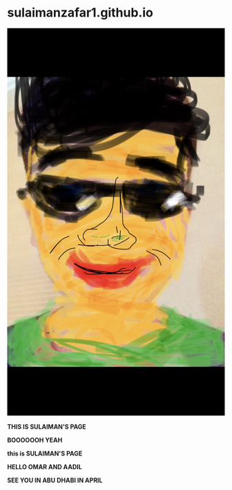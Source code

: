 # sulaimanzafar1.github.io

<html>


<img src="image001.jpg">


<p> <b>
THIS IS SULAIMAN'S PAGE

BOOOOOOH YEAH

this is SULAIMAN'S PAGE

HELLO OMAR AND AADIL

SEE YOU IN ABU DHABI IN APRIL

</b> </p>


</html>
